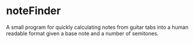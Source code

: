 noteFinder
==========

A small program for quickly calculating notes from guitar tabs into a human readable format given a base note and a number of semitones.
